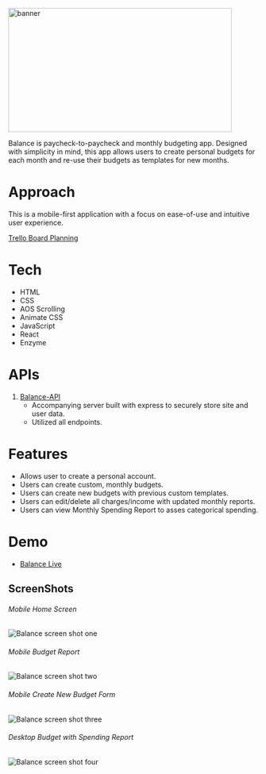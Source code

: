 <img src="README_images/balance.png#banner" alt="banner"
	title="banner" width="450" height="250" />

Balance is paycheck-to-paycheck and monthly budgeting app. Designed with simplicity in mind, this app allows users to create personal budgets for each month and re-use their budgets as templates for new months.

# Approach

This is a mobile-first application with a focus on ease-of-use and intuitive user experience.

[Trello Board Planning](https://trello.com/b/slnb3nlj/balance-app)

# Tech

- HTML
- CSS
- AOS Scrolling
- Animate CSS
- JavaScript
- React
- Enzyme

# APIs

1. [Balance-API](https://github.com/Cosmic-Noir/balance-api)
   - Accompanying server built with express to securely store site and user data.
   - Utilized all endpoints.

# Features

- Allows user to create a personal account.
- Users can create custom, monthly budgets.
- Users can create new budgets with previous custom templates.
- Users can edit/delete all charges/income with updated monthly reports.
- Users can view Monthly Spending Report to asses categorical spending.

# Demo

- [Balance Live](https://balance-app.cosmicnoir.now.sh/)

## ScreenShots

###### Mobile Home Screen

![Balance screen shot one](README_images/mobile2.png)

###### Mobile Budget Report

![Balance screen shot two](README_images/mobileBudget1.png)

###### Mobile Create New Budget Form

![Balance screen shot three](README_images/mobileCreate.png)

###### Desktop Budget with Spending Report

![Balance screen shot four](README_images/deskRepo1.png)
